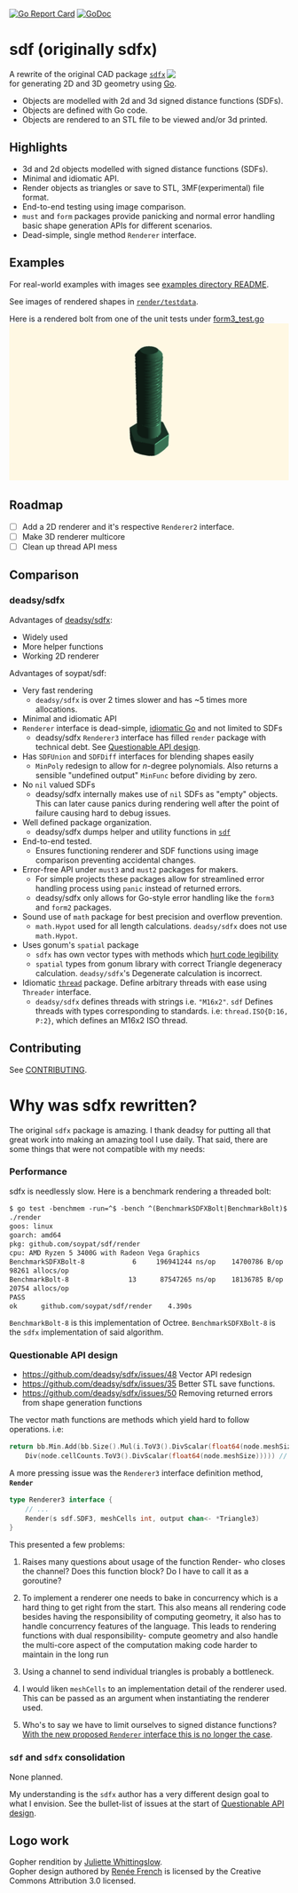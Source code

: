 
[![Go Report Card](https://goreportcard.com/badge/github.com/soypat/sdf)](https://goreportcard.com/report/github.com/soypat/sdf)
[![GoDoc](https://godoc.org/github.com/soypat/sdf?status.svg)](https://godoc.org/github.com/soypat/sdf/sdf)

# sdf (originally sdfx)

<img align="right" width="220px" src="https://user-images.githubusercontent.com/26156425/167976351-ae377891-a215-4711-b202-e973b815b6bb.png">

A rewrite of the original CAD package [`sdfx`](https://github.com/deadsy/sdfx) for generating 2D and 3D geometry using [Go](https://go.dev/).

 * Objects are modelled with 2d and 3d signed distance functions (SDFs).
 * Objects are defined with Go code.
 * Objects are rendered to an STL file to be viewed and/or 3d printed.

## Highlights
* 3d and 2d objects modelled with signed distance functions (SDFs).
* Minimal and idiomatic API.
* Render objects as triangles or save to STL, 3MF(experimental) file format.
* End-to-end testing using image comparison.
* `must` and `form` packages provide panicking and normal error handling basic shape generation APIs for different scenarios.
* Dead-simple, single method `Renderer` interface.


## Examples
For real-world examples with images see [examples directory README](./examples/).

See images of rendered shapes in [`render/testdata`](./render/testdata/).

Here is a rendered bolt from one of the unit tests under [form3_test.go](./render/form3_test.go)
![renderedBolt](./render/testdata/defactoBolt.png)

## Roadmap
- [ ] Add a 2D renderer and it's respective `Renderer2` interface.
- [ ] Make 3D renderer multicore
- [ ] Clean up thread API mess

## Comparison

### deadsy/sdfx

Advantages of [deadsy/sdfx](https://github.com/deadsy/sdfx):

- Widely used
- More helper functions
- Working 2D renderer

Advantages of soypat/sdf:

- Very fast rendering
  - `deadsy/sdfx` is over 2 times slower and has ~5 times more allocations.
- Minimal and idiomatic API
- `Renderer` interface is dead-simple, [idiomatic Go](https://pkg.go.dev/io#Reader) and not limited to SDFs
  - deadsy/sdfx `Renderer3` interface has filled `render` package with technical debt. See [Questionable API design](#questionable-api-design).
- Has `SDFUnion` and `SDFDiff` interfaces for blending shapes easily
  - `MinPoly` redesign to allow for _n_-degree polynomials. Also returns a sensible "undefined output" `MinFunc` before dividing by zero.
- No `nil` valued SDFs
  - deadsy/sdfx internally makes use of `nil` SDFs as "empty" objects. This can later cause panics during rendering well after the point of failure causing hard to debug issues.
- Well defined package organization.
  - deadsy/sdfx dumps helper and utility functions in [`sdf`](https://github.com/deadsy/sdfx/tree/master/sdf)
- End-to-end tested.
  - Ensures functioning renderer and SDF functions using image comparison preventing accidental changes.
- Error-free API under `must3` and `must2` packages for makers.
  - For simple projects these packages allow for streamlined error handling process using `panic` instead of returned errors.
  - deadsy/sdfx only allows for Go-style error handling like the `form3` and `form2` packages.
- Sound use of `math` package for best precision and overflow prevention.
  - `math.Hypot` used for all length calculations. `deadsy/sdfx` does not use `math.Hypot`.
- Uses gonum's `spatial` package
  - `sdfx` has own vector types with methods which [hurt code legibility](https://github.com/deadsy/sdfx/issues/48)
  - `spatial` types from gonum library with correct Triangle degeneracy calculation. `deadsy/sdfx`'s Degenerate calculation is incorrect.
- Idiomatic [`thread`](./form3/obj3/thread/thread.go) package. Define arbitrary threads with ease using `Threader` interface.
  - `deadsy/sdfx` defines threads with strings i.e. `"M16x2"`. `sdf` Defines threads with types corresponding to standards. i.e: `thread.ISO{D:16, P:2}`, which defines an M16x2 ISO thread.


## Contributing
See [CONTRIBUTING](./CONTRIBUTING.md).
# Why was sdfx rewritten?
The original `sdfx` package is amazing. I thank deadsy for putting all that great work into making an amazing tool I use daily. That said, there are some things that were not compatible with my needs:

### Performance
sdfx is needlessly slow. Here is a benchmark rendering a threaded bolt:

```
$ go test -benchmem -run=^$ -bench ^(BenchmarkSDFXBolt|BenchmarkBolt)$ ./render
goos: linux
goarch: amd64
pkg: github.com/soypat/sdf/render
cpu: AMD Ryzen 5 3400G with Radeon Vega Graphics    
BenchmarkSDFXBolt-8   	       6	 196941244 ns/op	14700786 B/op	   98261 allocs/op
BenchmarkBolt-8       	      13	  87547265 ns/op	18136785 B/op	   20754 allocs/op
PASS
ok  	github.com/soypat/sdf/render	4.390s
```
`BenchmarkBolt-8` is this implementation of Octree. `BenchmarkSDFXBolt-8` is the `sdfx` implementation of said algorithm.

### Questionable API design
* https://github.com/deadsy/sdfx/issues/48 Vector API redesign
* https://github.com/deadsy/sdfx/issues/35 Better STL save functions.
* https://github.com/deadsy/sdfx/issues/50 Removing returned errors from shape generation functions

The vector math functions are methods which yield hard to follow operations. i.e:
```go
return bb.Min.Add(bb.Size().Mul(i.ToV3().DivScalar(float64(node.meshSize)).
    Div(node.cellCounts.ToV3().DivScalar(float64(node.meshSize))))) // actual code from original sdfx.
```

A more pressing issue was the `Renderer3` interface definition method, **`Render`**
```go
type Renderer3 interface {
    // ...
    Render(s sdf.SDF3, meshCells int, output chan<- *Triangle3)
}
```

This presented a few problems:

1. Raises many questions about usage of the function Render- who closes the channel? Does this function block? Do I have to call it as a goroutine?

2. To implement a renderer one needs to bake in concurrency which is a hard thing to get right from the start. This also means all rendering code besides having the responsibility of computing geometry, it also has to handle concurrency features of the language. This leads to rendering functions with dual responsibility- compute geometry and also handle the multi-core aspect of the computation making code harder to maintain in the long run

3. Using a channel to send individual triangles is probably a bottleneck.

4. I would liken `meshCells` to an implementation detail of the renderer used. This can be passed as an argument when instantiating the renderer used.

5. Who's to say we have to limit ourselves to signed distance functions? [With the new proposed `Renderer` interface this is no longer the case](./render/render.go).


### `sdf` and `sdfx` consolidation
None planned.

My understanding is the `sdfx` author has a very different design goal to what I envision. See the bullet-list of issues at the start of [Questionable API design](#questionable-api-design).

## Logo work
Gopher rendition by [Juliette Whittingslow](https://www.instagram.com/artewitty/).  
Gopher design authored by [Renée French](https://www.instagram.com/reneefrench)
is licensed by the Creative Commons Attribution 3.0 licensed.